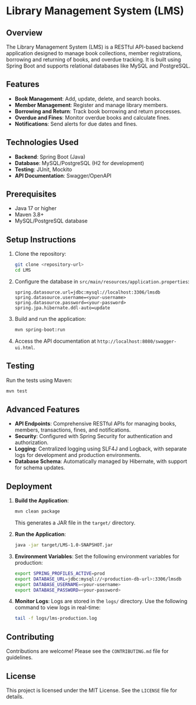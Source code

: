 # Library Management System (LMS)

## Overview
The Library Management System (LMS) is a RESTful API-based backend application designed to manage book collections, member registrations, borrowing and returning of books, and overdue tracking. It is built using Spring Boot and supports relational databases like MySQL and PostgreSQL.

## Features
- **Book Management**: Add, update, delete, and search books.
- **Member Management**: Register and manage library members.
- **Borrowing and Return**: Track book borrowing and return processes.
- **Overdue and Fines**: Monitor overdue books and calculate fines.
- **Notifications**: Send alerts for due dates and fines.

## Technologies Used
- **Backend**: Spring Boot (Java)
- **Database**: MySQL/PostgreSQL (H2 for development)
- **Testing**: JUnit, Mockito
- **API Documentation**: Swagger/OpenAPI

## Prerequisites
- Java 17 or higher
- Maven 3.8+
- MySQL/PostgreSQL database

## Setup Instructions
1. Clone the repository:
   ```bash
   git clone <repository-url>
   cd LMS
   ```
2. Configure the database in `src/main/resources/application.properties`:
   ```properties
   spring.datasource.url=jdbc:mysql://localhost:3306/lmsdb
   spring.datasource.username=<your-username>
   spring.datasource.password=<your-password>
   spring.jpa.hibernate.ddl-auto=update
   ```
3. Build and run the application:
   ```bash
   mvn spring-boot:run
   ```
4. Access the API documentation at `http://localhost:8080/swagger-ui.html`.

## Testing
Run the tests using Maven:
```bash
mvn test
```

## Advanced Features
- **API Endpoints**: Comprehensive RESTful APIs for managing books, members, transactions, fines, and notifications.
- **Security**: Configured with Spring Security for authentication and authorization.
- **Logging**: Centralized logging using SLF4J and Logback, with separate logs for development and production environments.
- **Database Schema**: Automatically managed by Hibernate, with support for schema updates.

## Deployment
1. **Build the Application**:
   ```bash
   mvn clean package
   ```
   This generates a JAR file in the `target/` directory.

2. **Run the Application**:
   ```bash
   java -jar target/LMS-1.0-SNAPSHOT.jar
   ```

3. **Environment Variables**:
   Set the following environment variables for production:
   ```bash
   export SPRING_PROFILES_ACTIVE=prod
   export DATABASE_URL=jdbc:mysql://<production-db-url>:3306/lmsdb
   export DATABASE_USERNAME=<your-username>
   export DATABASE_PASSWORD=<your-password>
   ```

4. **Monitor Logs**:
   Logs are stored in the `logs/` directory. Use the following command to view logs in real-time:
   ```bash
   tail -f logs/lms-production.log
   ```

## Contributing
Contributions are welcome! Please see the `CONTRIBUTING.md` file for guidelines.

## License
This project is licensed under the MIT License. See the `LICENSE` file for details.

